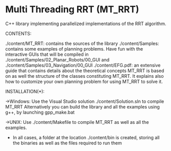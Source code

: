 # Multi Threading RRT (MT_RRT)
C++ library implementing parallelized implementations of the RRT algorithm.

CONTENTS:

./content/MT_RRT: contains the sources of the library
./content/Samples: contains some examples of planning problems. Have fun with the interactive GUIs that will be compiled in 
				   ./content/Samples/02_Planar_Robots/00_GUI and ./content/Samples/03_Navigation/00_GUI
./content/EFG.pdf: an extensive guide that contains details about the theoretical concepts MT_RRT is based on as well the structure of the classes constituting MT_RRT.
					It explains also how to customize your own planning problem for using MT_RRT to solve it.

INSTALLATION(*):

->Windows: Use the Visual Studio solution ./content/Solution.sln to compile MT_RRT
		   Alternatively you can build the library and all the examples using g++, by launching gpp_make.bat

->UNIX: Use ./content/Makefile to compile MT_RRT as well as all the examples.

* In all cases, a folder at the location ./content/bin is created, storing all the binaries as well as the files required to run them
